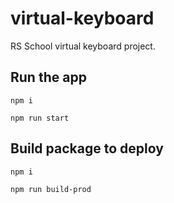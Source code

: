 # virtual-keyboard

RS School virtual keyboard project.

## Run the app

```
npm i

npm run start
```

## Build package to deploy

```
npm i

npm run build-prod
```
